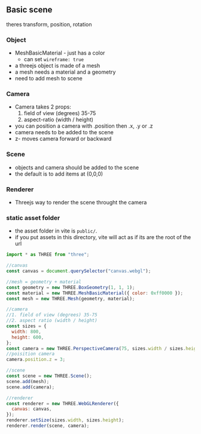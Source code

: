 ## Basic scene
theres transform, position, rotation

### Object
- MeshBasicMaterial - just has a color
  - can set `wireframe: true`
- a threejs object is made of a mesh
- a mesh needs a material and a geometry
- need to add mesh to scene

### Camera
- Camera takes 2 props:
  1. field of view (degrees) 35-75
  2. aspect-ratio (width / height)
- you can position a camera with .position then .x, .y or .z
- camera needs to be added to the scene
- z- moves camera forward or backward


### Scene
- objects and camera should be added to the scene
- the default is to add items at (0,0,0)

### Renderer
- Threejs way to render the scene throught the camera

### static asset folder
- the asset folder in vite is `public/`.
- if you put assets in this directory, vite will act as if its are the root of the url


```js
import * as THREE from "three";

//canvas
const canvas = document.querySelector("canvas.webgl");

//mesh = geometry + material
const geometry = new THREE.BoxGeometry(1, 1, 1);
const material = new THREE.MeshBasicMaterial({ color: 0xff0000 });
const mesh = new THREE.Mesh(geometry, material);

//camera
//1. field of view (degrees) 35-75
//2. aspect ratio (width / height)
const sizes = {
  width: 800,
  height: 600,
};
const camera = new THREE.PerspectiveCamera(75, sizes.width / sizes.height);
//poisition camera
camera.position.z = 3;

//scene
const scene = new THREE.Scene();
scene.add(mesh);
scene.add(camera);

//renderer
const renderer = new THREE.WebGLRenderer({
  canvas: canvas,
});
renderer.setSize(sizes.width, sizes.height);
renderer.render(scene, camera);
```

